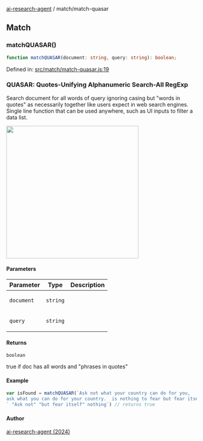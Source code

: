 [ai-research-agent](../modules.md) / match/match-quasar

## Match

### matchQUASAR()

```ts
function matchQUASAR(document: string, query: string): boolean;
```

Defined in: [src/match/match-quasar.js:19](https://github.com/vtempest/ai-research-agent/tree/master/packages/ai-research-agent/src/match/match-quasar.js#L19)

### QUASAR: Quotes-Unifying Alphanumeric Search-All RegExp 

Search document for all words of query ignoring casing
but "words in quotes" as necessarily together like users expect
in web search engines.  Single line function that can be used 
anywhere, such as UI inputs to filter a data list.

<img width="350px"  src="https://i.imgur.com/IuwW97p.png" />

#### Parameters

<table>
<thead>
<tr>
<th>Parameter</th>
<th>Type</th>
<th>Description</th>
</tr>
</thead>
<tbody>
<tr>
<td>

`document`

</td>
<td>

`string`

</td>
<td>

</td>
</tr>
<tr>
<td>

`query`

</td>
<td>

`string`

</td>
<td>

</td>
</tr>
</tbody>
</table>

#### Returns

`boolean`

true if doc has all words and "phrases in quotes"

#### Example

```ts
var isFound = matchQUASAR(`Ask not what your country can do for you, 
ask what you can do for your country.  is nothing to fear but fear itself.`, 
` "Ask not" "but fear itself" nothing`) // returns true
```

#### Author

[ai-research-agent (2024)](https://airesearch.js.org)
